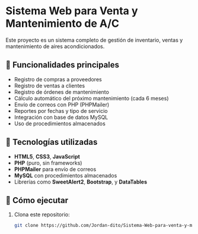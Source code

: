 # Sistema Web para Venta y Mantenimiento de A/C

Este proyecto es un sistema completo de gestión de inventario, ventas y mantenimiento de aires acondicionados.

## 🧩 Funcionalidades principales

- Registro de compras a proveedores
- Registro de ventas a clientes
- Registro de órdenes de mantenimiento
- Cálculo automático del próximo mantenimiento (cada 6 meses)
- Envío de correos con PHP (PHPMailer)
- Reportes por fechas y tipo de servicio
- Integración con base de datos MySQL
- Uso de procedimientos almacenados

## 🔧 Tecnologías utilizadas

- **HTML5**, **CSS3**, **JavaScript**
- **PHP** (puro, sin frameworks)
- **PHPMailer** para envío de correos
- **MySQL** con procedimientos almacenados
- Librerías como **SweetAlert2**, **Bootstrap**, y **DataTables**

## 🚀 Cómo ejecutar

1. Clona este repositorio:
   ```bash
   git clone https://github.com/Jordan-dito/Sistema-Web-para-venta-y-mantenimiento-de-A-C.git
